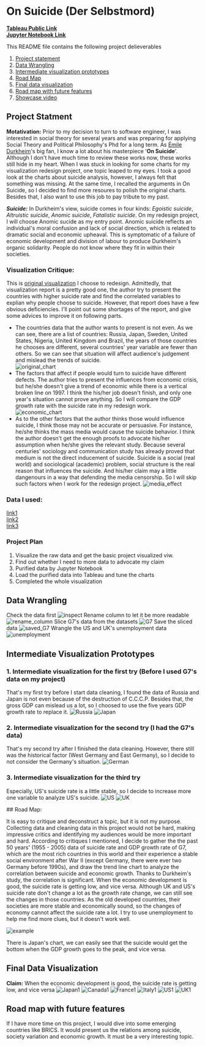# On Suicide (Der Selbstmord)

[**Tableau Public Link** ](https://public.tableau.com/profile/yuhao.wang#!/vizhome/OnSuicide/Japan?publish=yes)  
[**Jupyter Notebook Link**](https://github.com/meiyuanli312/Dashboard/blob/master/Redesign/Redesign%20-%20Meiyuan%20Li.ipynb)

This README file contains the following project delieverables

1. [Project statement](#1)
2. [Data Wrangling](#2)
3. [Intermediate visualization prototypes](#3)
4. [Road Map](#4)
5. [Final data visualization](#5)
6. [Road map with future features](#6)
7. [Showcase video](#7)

## <a name="1"></a>Project Statment 
<b>Motativation:</b> Prior to my decision to turn to software engineer, I was interested in social theory for several years and was preparing for applying Social Theory and Political Philosophy's Phd for a long term. As [Émile Durkheim](https://en.wikipedia.org/wiki/%C3%89mile_Durkheim)'s big fan, I know a lot about his masterpiece '<b>On Suicide</b>'. Although I don't have much time to review these works now, these works still hide in my heart. When I was stuck in looking for some charts for my visualization redesign project, one topic leaped to my eyes. I took a good look at the charts about suicide analysis, however, I always felt that something was missing. At the same time, I recalled the arguments in On Suicide, so I decided to find more resoures to polish the original charts. Besides that, I also want to use this job to pay tribute to my past.

<I><b>Suicide:</b></I> In Durkheim's view, suicide comes in four kinds: <I>Egoistic suicide</I>, <I>Altruistic suicide</I>, <I>Anomic suicide</I>, <I>Fatalistic suicide</I>. On my redesign project, I will choose Anomic sucide as my entry point. Anomic suicide reflects an individual's moral confusion and lack of social direction, which is related to dramatic social and economic upheaval. This is symptomatic of a failure of economic development and division of labour to produce Durkheim's organic solidarity. People do not know where they fit in within their societies. 

### Visualization Critique: 
This is [original visualization](https://ourworldindata.org/suicide/) I choose to redesign. Admittedly, that visualization report is a pretty good one, the author try to present the countries with higher suicide rate and find the correlated variables to explian why people choose to suicide. However, that report does have a few obvious deficiencies. I'll point out some shortages of the report, and give some advices to improve it on following parts.

 * The countries data that the author wants to present is not even. As we can see, there are a list of countries: Russia, Japan, Sweden, United States, Nigeria, United Kingdom and Brazil, the years of those countries he chooses are different, several countries' year variable are fewer than others. So we can see that situation will affect audience's judgement and mislead the trends of suicide. <br/>
 ![original_chart](img/original_chart.png)
 * The factors that affect if people would turn to suicide have different defects. The author tries to present the influences from economic crisis, but he/she doesn't give a trend of economic while there is a vertical broken line on 1997. I think the his/her job doesn't finish, and only one year's situation cannot prove anything. So I will compare the GDP growth rate with the suicide rate in my redesign work.<br/>
  ![economic_chart](img/economic_charts.png)
 * As to the other factors that the author thinks those would influence suicide, I think those may not be accurate or persuasive. For instance, he/she thinks the mass media would cause the suicide behavior. I think the author doesn't get the enough proofs to advocate his/her assumption when he/she gives the relevant study. Because several centuries' sociology and communication study has already proved that medium is not the direct inducement of suicide. Suicide is a social (real world) and sociological (academic) problem, social structure is the real reason that influences the suicide. And his/her claim may a little dangenours in a way that defending the media censorship. So I will skip such factors when I work for the redesign project.
 ![media_effect](img/meida_effect.png)
 
 
### Data I used:
[link1](https://goo.gl/pULF4m)<br/>
[link2]( https://data.bls.gov/timeseries/LNS14000000)<br/>
[link3](https://ycharts.com/indicators/uk_unemployment_rate)



### Project Plan

1. Visualize the raw data and get the basic project visualized viw.
1. Find out whether I need to more data to advocate my claim
1. Purified data by Jupyter Notebook
1. Load the purified data into Tableau and tune the charts
1. Completed the whole visualization

## <a name="2"></a>Data Wrangling
Check the data first
 ![inspect](img/inspect.png)
Rename column to let it be more readable
 ![rename_column](img/rename_column.png)
Slice G7's data from the datasets
 ![G7](img/G7.png)
Save the sliced data
 ![saved_G7](img/saved_G7.png)
Wrangle the US and UK's unemployment data
 ![unemployment](img/unemployment.png)
 

## <a name="3"></a> Intermediate Visualization Prototypes

### 1. Intermediate visualization for the first try (Before I used G7's data on my project)
That's my first try before I start data cleaning, I found the data of Russia and Japan is not even because of the destruction of C.C.C.P. Besides that, the gross GDP can mislead us a lot, so I choosed to use the five years GDP growth rate to replace it.
 ![Russia](img/Russia_Raw.png)
 ![Japan](img/Japan_Raw.png)
### 2. Intermediate visualization for the second try (I had the G7's data)
That's my second try after I finished the data cleaning. However, there still was the historical factor (West Germany and East Germany), so I decide to not consider the Germany's situation. 
 ![German](img/Germany.png)
### 3. Intermediate visualization for the third try
Especially, US's suicide rate is a little stable, so I decide to increase more one variable to analyze US's suicide.
 ![US](img/US.png)
 ![UK](img/Uk.png)

##<a name="4"></a> Road Map: 

It is easy to critique and deconstruct a topic, but it is not my purpose. Collecting data and cleaning data in this project would not be hard, making impressive critics and identifying my audiences would be more important and hard.
According to critiques I mentioned, I decide to gather the the past 50 years' (1955 - 2005) data of suicide rate and GDP growth rate of G7, which are the most rich countries in this world and their experience a stable social environment after War II (except Germany, there were ever two Germany before 1990s), and draw the trend line chart to analyze the correlation between suicide and economic growth. Thanks to Durkheim's study, the correlation is significant. When the economic development is good, the suicide rate is getting low, and vice versa. Although UK and US's suicide rate don't change a lot as the growth rate change, we can still see the changes in those countries. As the old developed countries, their societies are more stable and economically sound, so the changes of economy cannot affect the suicide rate a lot. I try to use unemployment to help me find more clues, but it doesn't work well.

![example](img/example.png)

There is Japan's chart, we can easily see that the suicide would get the bottom when the GDP growth goes to the peak, and vice versa. 

## <a name="5"></a> Final Data Visualization
<b>Claim:</b> When the economic development is good, the suicide rate is getting low, and vice versa
 ![Japan1](img/Japan1.png)
 ![Canada1](img/Canada1.png)
 ![France1](img/France1.png)
 ![Italy1](img/Italy1.png)
 ![US1](img/US1.png)
 ![UK1](img/Uk1.png)
 
## <a name="6"></a>Road map with future features
If I have more time on this project, I would dive into some emerging countries like BRICS. It would present us the relations among suicide, society variation and economic growth. It must be a very interesting topic.




